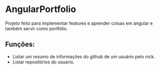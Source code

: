 # AngularPortfolio

Projeto feito para implementar features e aprender coisas em angular e também servir como portfólio.
<br/>
## Funções:
- Listar um resumo de informações do github de um usuário pelo nick.
- Listar repositórios do usuario.




